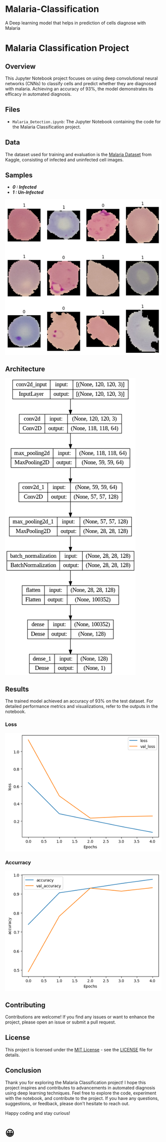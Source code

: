 # Malaria-Classification
A Deep learning model that helps in prediction of cells diagnose with Malaria

# Malaria Classification Project

## Overview

This Jupyter Notebook project focuses on using deep convolutional neural networks (CNNs) to classify cells and predict whether they are diagnosed with malaria. Achieving an accuracy of 93%, the model demonstrates its efficacy in automated diagnosis.

## Files

- `Malaria_Detection.ipynb`: The Jupyter Notebook containing the code for the Malaria Classification project.


## Data
The dataset used for training and evaluation is the [Malaria Dataset](https://www.kaggle.com/datasets/iarunava/cell-images-for-detecting-malaria) from Kaggle, consisting of infected and uninfected cell images.

## Samples
* **_0 : Infected_**
* **_1 : Un-Infected_**
  
![Some Samples](./samples.png)


## Architecture
![Models Architechture](./architecture.png)


## Results
The trained model achieved an accuracy of 93% on the test dataset. For detailed performance metrics and visualizations, refer to the outputs in the notebook.

### Loss
![Training and Validation Loss](./loss.png)

### Accurracy
![Training and Validation Accuraccy](./accurracy.png)


## Contributing
Contributions are welcome! If you find any issues or want to enhance the project, please open an issue or submit a pull request.

## License
This project is licensed under the [MIT License](./LICENSE) - see the [LICENSE](./LICENSE) file for details.

## Conclusion
Thank you for exploring the Malaria Classification project! I hope this project inspires and contributes to advancements in automated diagnosis using deep learning techniques. Feel free to explore the code, experiment with the notebook, and contribute to the project. If you have any questions, suggestions, or feedback, please don't hesitate to reach out.

Happy coding and stay curious!

# 😀
